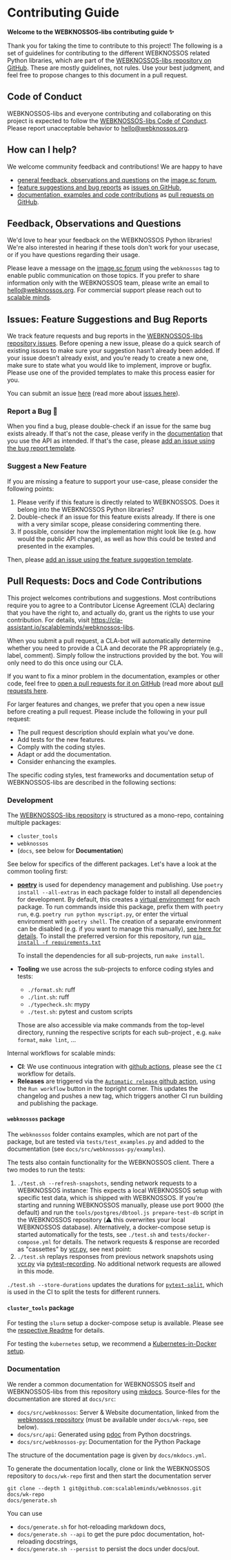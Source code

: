 # Contributing Guide

**Welcome to the WEBKNOSSOS-libs contributing guide :sparkles:**

Thank you for taking the time to contribute to this project! The following is a set of guidelines for contributing to the different WEBKNOSSOS related Python libraries, which are part of the [WEBKNOSSOS-libs repository on GitHub](https://github.com/scalableminds/webknossos-libs). These are mostly guidelines, not rules. Use your best judgment, and feel free to propose changes to this document in a pull request.

## Code of Conduct

WEBKNOSSOS-libs and everyone contributing and collaborating on this project is expected to follow the [WEBKNOSSOS-libs Code of Conduct](CODE_OF_CONDUCT.md). Please report unacceptable behavior to [hello@webknossos.org](mailto:hello@webknossos.org).


## How can I help?

We welcome community feedback and contributions! We are happy to have

* [general feedback, observations and questions](#feedback-observations-and-questions) on the [image.sc forum](https://forum.image.sc/tag/webknossos),
* [feature suggestions and bug reports](#issues-feature-suggestions-and-bug-reports) as [issues on GitHub](https://github.com/scalableminds/webknossos-libs/issues/new),
* [documentation, examples and code contributions](#pull-requests-docs-and-code-contributions) as [pull requests on GitHub](https://github.com/scalableminds/webknossos-libs/compare).


## Feedback, Observations and Questions

We'd love to hear your feedback on the WEBKNOSSOS Python libraries!
We're also interested in hearing if these tools don't work for your usecase,
or if you have questions regarding their usage.

Please leave a message on the [image.sc forum](https://forum.image.sc/tag/webknossos)
using the `webknossos` tag to enable public communication on those topics.
If you prefer to share information only with the WEBKNOSSOS team, please write an email
to [hello@webknossos.org](mailto:hello@webknossos.org). For commercial support please
reach out to [scalable minds](https://scalableminds.com).


## Issues: Feature Suggestions and Bug Reports

We track feature requests and bug reports in the [WEBKNOSSOS-libs repository issues](https://github.com/scalableminds/webknossos-libs/issues).
Before opening a new issue, please do a quick search of existing issues to make sure your suggestion hasn’t already been added.
If your issue doesn’t already exist, and you’re ready to create a new one, make sure to state what you would like to implement, improve or bugfix.
Please use one of the provided templates to make this process easier for you.

You can submit an issue [here](https://github.com/scalableminds/webknossos-libs/issues/new)
(read more about [issues here](https://docs.github.com/en/issues)).


### Report a Bug :lady_beetle:

When you find a bug, please double-check if an issue for the same bug exists already.
If that's not the case, please verify in the [documentation](https://docs.webknossos.org/api/webknossos.html)
that you use the API as intended. If that's the case, please
[add an issue using the bug report template](https://github.com/scalableminds/webknossos/issues/new?template=bug_report.md).


### Suggest a New Feature

If you are missing a feature to support your use-case, please consider the following points:

1. Please verify if this feature is directly related to WEBKNOSSOS.
   Does it belong into the WEBKNOSSOS Python libraries?
2. Double-check if an issue for this feature exists already. If there is one with a very similar scope,
   please considering commenting there.
3. If possible, consider how the implementation might look like (e.g. how would the public API change),
   as well as how this could be tested and presented in the examples.

Then, please [add an issue using the feature suggestion template](https://github.com/scalableminds/webknossos/issues/new?template=feature_suggestion.md).


## Pull Requests: Docs and Code Contributions

This project welcomes contributions and suggestions. Most contributions require you to
agree to a Contributor License Agreement (CLA) declaring that you have the right to,
and actually do, grant us the rights to use your contribution. For details, visit
https://cla-assistant.io/scalableminds/webknossos-libs.

When you submit a pull request, a CLA-bot will automatically determine whether you need
to provide a CLA and decorate the PR appropriately (e.g., label, comment). Simply follow the
instructions provided by the bot. You will only need to do this once using our CLA.

If you want to fix a minor problem in the documentation, examples or other code, feel free to
[open a pull requests for it on GitHub](https://github.com/scalableminds/webknossos-libs/compare)
(read more about [pull requests here](https://docs.github.com/en/pull-requests).

For larger features and changes, we prefer that you open a new issue before creating a pull request.
Please include the following in your pull request:

* The pull request description should explain what you've done.
* Add tests for the new features.
* Comply with the coding styles.
* Adapt or add the documentation.
* Consider enhancing the examples.

The specific coding styles, test frameworks and documentation setup of WEBKNOSSOS-libs are described
in the following sections:


### Development

The [WEBKNOSSOS-libs repository](https://github.com/scalableminds/webknossos-libs) is structured as a mono-repo, containing multiple packages:

* `cluster_tools`
* `webknossos`
* (`docs`, see below for **Documentation**)

See below for specifics of the different packages. Let's have a look at the common tooling first:

* [**poetry**](https://python-poetry.org) is used for dependency management and publishing.
  Use `poetry install --all-extras` in each package folder to install all dependencies for development.
  By default, this creates a [virtual environment](https://docs.python.org/3/tutorial/venv.html) for each package.
  To run commands inside this package, prefix them with `poetry run`, e.g. `poetry run python myscript.py`,
  or enter the virtual environment with `poetry shell`.
  The creation of a separate environment can be disabled (e.g. if you want to manage this manually),
  [see here for details](https://python-poetry.org/docs/configuration/#virtualenvscreate).
  To install the preferred version for this repository, run
  [`pip install -f requirements.txt`](https://github.com/scalableminds/webknossos-libs/blob/master/requirements.txt)

  To install the dependencies for all sub-projects, run `make install`.
  
* **Tooling** we use across the sub-projects to enforce coding styles and tests:
    * `./format.sh`: ruff
    * `./lint.sh`: ruff
    * `./typecheck.sh`: mypy
    * `./test.sh`: pytest and custom scripts

  Those are also accessible via make commands from the top-level directory, running the respective scripts for each sub-project
  , e.g. `make format`, `make lint`, …

Internal workflows for scalable minds:

* **CI**: We use continuous integration with [github actions](https://github.com/scalableminds/webknossos-libs/actions),
  please see the `CI` workflow for details.
* **Releases** are triggered via the
  [`Automatic release` github action](https://github.com/scalableminds/webknossos-libs/actions/workflows/release.yml),
  using the `Run workflow` button in the topright corner.
  This updates the changelog and pushes a new tag, which triggers another CI run building and publishing the package.


#### `webknossos` package

The `webknossos` folder contains examples, which are not part of the package, but are tested via `tests/test_examples.py` and added to the documentation (see `docs/src/webknossos-py/examples`).

The tests also contain functionality for the WEBKNOSSOS client. There a two modes to run the tests:

1. `./test.sh --refresh-snapshots`, sending network requests to a WEBKNOSSOS instance:
  This expects a local WEBKNOSSOS setup with specific test data, which is shipped with WEBKNOSSOS. If you're starting and running WEBKNOSSOS manually, please use port 9000 (the default) and run the `tools/postgres/dbtool.js prepare-test-db` script in the WEBKNOSSOS repository (⚠️ this overwrites your local WEBKNOSSOS database). Alternatively, a docker-compose setup is started automatically for the tests, see `./test.sh` and `tests/docker-compose.yml` for details. The network requests & response are recorded as "cassettes" by [vcr.py](https://vcrpy.readthedocs.io), see next point:
2. `./test.sh` replays responses from previous network snapshots using [vcr.py](https://vcrpy.readthedocs.io) via [pytest-recording](https://github.com/kiwicom/pytest-recording). No additional network requests are allowed in this mode.

`./test.sh --store-durations` updates the durations for
[`pytest-split`](https://jerry-git.github.io/pytest-split),
which is used in the CI to split the tests for different runners.

#### `cluster_tools` package

For testing the `slurm` setup a docker-compose setup is available. Please see the [respective Readme](https://github.com/scalableminds/webknossos-libs/blob/master/cluster_tools/README.md) for details.

For testing the `kubernetes` setup, we recommend a [Kubernetes-in-Docker setup](https://kind.sigs.k8s.io/).


### Documentation

We render a common documentation for WEBKNOSSOS itself and WEBKNOSSOS-libs from this repository using [mkdocs](https://www.mkdocs.org/). Source-files for the documentation are stored at `docs/src`:

* `docs/src/webknossos`: Server & Website documentation, linked from the [webknossos repository](https://github.com/scalableminds/webknossos) (must be available under `docs/wk-repo`, see below).
* `docs/src/api`: Generated using [pdoc](https://pdoc.dev) from Python docstrings.
* `docs/src/webknossos-py`: Documentation for the Python Package

The structure of the documentation page is given by `docs/mkdocs.yml`.

To generate the documentation locally, clone or link the WEBKNOSSOS repository to `docs/wk-repo` first and then start the documentation server
```shell
git clone --depth 1 git@github.com:scalableminds/webknossos.git docs/wk-repo
docs/generate.sh
```

You can use

* `docs/generate.sh` for hot-reloading markdown docs,
* `docs/generate.sh --api` to get the pure pdoc documentation, hot-reloading docstrings,
* `docs/generate.sh --persist` to persist the docs under docs/out.
